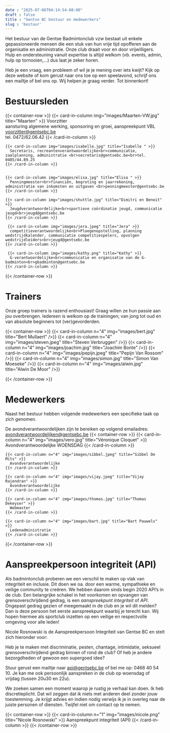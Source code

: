 ```yaml
---
date : "2025-07-06T04:14:54-08:00"
draft : false
title : "Gentse BC bestuur en medewerkers"
slug : 'bestuur'
---
```

Het bestuur van de Gentse Badmintonclub vzw bestaat uit enkele gepassioneerde mensen die een stuk van hun vrije tijd opofferen aan de organisatie en administratie. Onze club draait voor en door vrijwilligers. Hulp en ondersteuning vanuit expertise is altijd welkom (vb. events, admin, hulp op tornooien,…) dus laat je zeker horen.

Heb je een vraag, een probleem of wil je je mening over iets kwijt? Kijk op deze website of kom gerust naar ons toe op een speelavond, schrijf ons een mailtje of bel ons op. Wij helpen je graag verder. Tot binnenkort!



# Bestuursleden
{{< container-row >}}
{{< card-in-column img="images/Maarten-VW.jpg" title="Maarten" >}}
Voorzitter<br>aansturing algemene werking, sponsoring en groei, aanspreekpunt VBL <br>voorzitter@gentsebc.be<br>tel. 0472/62.06.42
{{< /card-in-column >}}

    {{< card-in-column img="images/isabelle.jpg" title="Isabelle " >}}
      Secretaris, recreantenverantwoordelijke<br>communicatie, zaalplanning, administratie <br>secretaris@gentsebc.be<br>tel. 0485/44.89.25
    {{< /card-in-column >}}


    {{< card-in-column img="images/elisa.jpg" title="Elisa " >}}
      Penningmeester<br>financiën, begroting en jaarrekening, administratie van inkomsten en uitgaven <br>penningmeester@gentsebc.be
    {{< /card-in-column >}}

    {{< card-in-column img="images/shuttle.jpg" title="Dimitri en Benoit" >}}
      Jeugdverantwoordelijke<br>sportieve coördinatie jeugd, communicatie jeugd<br>jeugd@gentsebc.be
    {{< /card-in-column >}}

     {{< card-in-column img="images/jera.jpeg" title="Jera" >}}
      competitieverantwoordelijke<br>Ploegenopstelling, planning wedstrijdkalender, communicatie competitiespelers, opvolgen wedstrijdleiders<br>jeugd@gentsebc.be
    {{< /card-in-column >}}

     {{< card-in-column img="images/kathy.png" title="Kathy" >}}
      G-verantwoordelijke<br>communicatie en organisatie van de G-badminton<br>gbadminton@gentsebc.be
    {{< /card-in-column >}}



{{< /container-row >}}

# Trainers
Onze groep trainers is razend enthousiast! Graag willen ze hun passie aan jou overbrengen. Iedereen is welkom op de trainingen; van jong tot oud en van absolute beginners tot (ver)gevorderden.

{{< container-row >}}
{{< card-in-column n="4" img="images/bert.jpg" title="Bert Mullaert" />}}
{{< card-in-column n="4" img="images/steven.jpeg" title="Steven Verbruggen" />}}
{{< card-in-column n="4" img="images/joachim.jpg" title="Joachim Bonte" />}}
{{< card-in-column n="4" img="images/pepijn.jpeg" title="Pepijn Van Rossom" />}}
{{< card-in-column n="4" img="images/simon.jpg" title="Simon Van Moeseke" />}}
{{< card-in-column n="4" img="images/alwin.jpg" title="Alwin De Moor" />}}


{{< /container-row >}}

# Medewerkers
Naast het bestuur hebben volgende medewerkers een specifieke taak op zich genomen.

De avondverantwoordelijken zijn te bereiken op volgend emailadres: avondverantwoordelijken@gentsebc.be
{{< container-row >}}
    {{< card-in-column n="4" img="images/vero.jpg" title="Véronique Cloquet" >}}
    Avondverantwoordelijke WOENSDAG
    {{< /card-in-column >}}

    {{< card-in-column n="4" img="images/sibbel.jpeg" title="Sibbel De Mits" >}}
      Avondverantwoordelijke
    {{< /card-in-column >}}

    {{< card-in-column n="4" img="images/vijay.jpeg" title="Vijay Rajendran" >}}
      Avondverantwoordelijke
    {{< /card-in-column >}}

    {{< card-in-column n="4" img="images/thomas.jpg" title="Thomas Dekeyser" >}}
      Webmaster
    {{< /card-in-column >}}

    {{< card-in-column n="4" img="images/bart.jpg" title="Bart Pauwels" >}}
      Ledenadministratie
    {{< /card-in-column >}}

{{< /container-row >}}

# Aanspreekpersoon integriteit  (API)
Als badmintonclub proberen we een verschil te maken op vlak van integriteit en inclusie. Dit doen we oa. door een warme, sympathieke en veilige community te creëren. We hebben daarom sinds begin 2020 API’s in de club. Een belangrijke schakel in het voorkomen en opvangen van grensoverschrijdend gedrag, is een *aanspreekpunt integriteit* of *API*. Ongepast gedrag gezien of meegemaakt in de club en je wil dit melden? Dan is deze persoon het eerste aanspreekpunt waarbij je terecht kan. Wij hopen hiermee als sportclub inzetten op een veilige en respectvolle omgeving voor alle leden!

Nicole Rosnowski is de Aanspreekpersoon Integriteit van Gentse BC en stelt zich hieronder voor:

Heb je te maken met discriminatie, pesten, chantage, intimidatie, seksueel grensoverschrijdend gedrag binnen of rond de club? Of heb je andere bezorgdheden of gewoon een supergoed idee?

Stuur gerust een mailtje naar api@gentsebc.be of bel me op: 0468 40 54 10. Je kan me ook persoonlijk aanspreken in de club op woensdag of vrijdag (tussen 20u30 en 22u).

We zoeken samen een moment waarop je rustig je verhaal kan doen. Ik heb discretieplicht. Dat wil zeggen dat ik niets met anderen deel zonder jouw toestemming. Je krijgt advies en indien nodig verwijs ik je in overleg naar de juiste personen of diensten. Twijfel niet om contact op te nemen.


{{< container-row >}}
{{< card-in-column n="1" img="images/nicole.png" title="Nicole Rosnowski" >}}
Aanspreekpunt integriteit (API)
{{< /card-in-column >}}
{{< /container-row >}}

